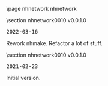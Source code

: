 \page nhnetwork nhnetwork

<div style="max-width:700px;">

\section nhnetwork0010 v0.0.1.0

<pre>
2022-03-16
</pre>

 Rework nhmake. Refactor a lot of stuff.



\section nhnetwork0010 v0.0.1.0

<pre>
2021-02-23
</pre>

 Initial version.



</div>